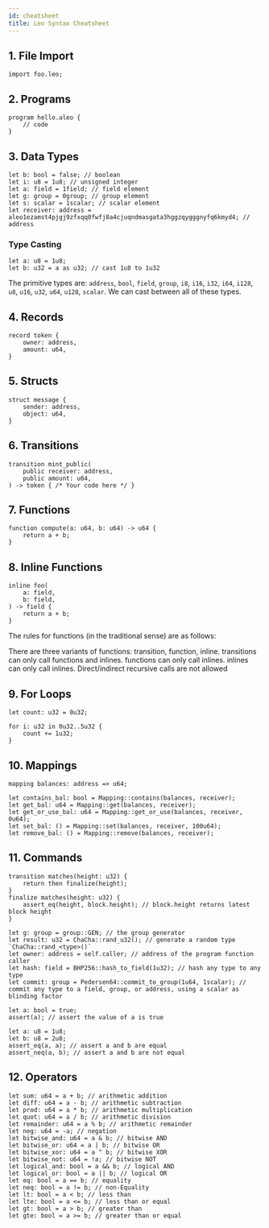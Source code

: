 ```yaml
---
id: cheatsheet
title: Leo Syntax Cheatsheet
---
```


## 1. File Import
```leo
import foo.leo;
```

## 2. Programs
```leo
program hello.aleo {
    // code
}
```

## 3. Data Types
```leo
let b: bool = false; // boolean
let i: u8 = 1u8; // unsigned integer
let a: field = 1field; // field element
let g: group = 0group; // group element
let s: scalar = 1scalar; // scalar element
let receiver: address = aleo1ezamst4pjgj9zfxqq0fwfj8a4cjuqndmasgata3hggzqygggnyfq6kmyd4; // address
```

### Type Casting
```leo
let a: u8 = 1u8;
let b: u32 = a as u32; // cast 1u8 to 1u32
```
The primitive types are: `address`, `bool`, `field`, `group`, `i8`, `i16`, `i32`, `i64`, `i128`, `u8`, `u16`, `u32`, `u64`, `u128`, `scalar`.
We can cast between all of these types.


## 4. Records
```leo
record token {
    owner: address,
    amount: u64,
}
```

## 5. Structs
```leo
struct message {
    sender: address,
    object: u64,
}
```

## 6. Transitions
```leo
transition mint_public(
    public receiver: address,
    public amount: u64,
) -> token { /* Your code here */ }
```

## 7. Functions
```leo
function compute(a: u64, b: u64) -> u64 {
    return a + b;
}
```

## 8. Inline Functions
```leo
inline foo(
    a: field,
    b: field,
) -> field {
    return a + b;
}
```

The rules for functions (in the traditional sense) are as follows:

There are three variants of functions: transition, function, inline.
transitions can only call functions and inlines.
functions can only call inlines.
inlines can only call inlines.
Direct/indirect recursive calls are not allowed


## 9. For Loops
```leo
let count: u32 = 0u32;

for i: u32 in 0u32..5u32 {
    count += 1u32;
}
```

## 10. Mappings
```leo
mapping balances: address => u64;

let contains_bal: bool = Mapping::contains(balances, receiver);
let get_bal: u64 = Mapping::get(balances, receiver);
let get_or_use_bal: u64 = Mapping::get_or_use(balances, receiver, 0u64);
let set_bal: () = Mapping::set(balances, receiver, 100u64);
let remove_bal: () = Mapping::remove(balances, receiver);
```

## 11. Commands
```leo
transition matches(height: u32) { 
    return then finalize(height); 
}
finalize matches(height: u32) {
    assert_eq(height, block.height); // block.height returns latest block height
}

let g: group = group::GEN; // the group generator
let result: u32 = ChaCha::rand_u32(); // generate a random type `ChaCha::rand_<type>()`
let owner: address = self.caller; // address of the program function caller
let hash: field = BHP256::hash_to_field(1u32); // hash any type to any type
let commit: group = Pedersen64::commit_to_group(1u64, 1scalar); // commit any type to a field, group, or address, using a scalar as blinding factor

let a: bool = true;
assert(a); // assert the value of a is true

let a: u8 = 1u8;
let b: u8 = 2u8;
assert_eq(a, a); // assert a and b are equal
assert_neq(a, b); // assert a and b are not equal
```


## 12. Operators
```leo
let sum: u64 = a + b; // arithmetic addition
let diff: u64 = a - b; // arithmetic subtraction
let prod: u64 = a * b; // arithmetic multiplication
let quot: u64 = a / b; // arithmetic division
let remainder: u64 = a % b; // arithmetic remainder
let neg: u64 = -a; // negation
let bitwise_and: u64 = a & b; // bitwise AND
let bitwise_or: u64 = a | b; // bitwise OR
let bitwise_xor: u64 = a ^ b; // bitwise XOR
let bitwise_not: u64 = !a; // bitwise NOT
let logical_and: bool = a && b; // logical AND
let logical_or: bool = a || b; // logical OR
let eq: bool = a == b; // equality
let neq: bool = a != b; // non-Equality
let lt: bool = a < b; // less than
let lte: bool = a <= b; // less than or equal
let gt: bool = a > b; // greater than
let gte: bool = a >= b; // greater than or equal
```

